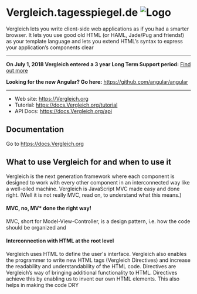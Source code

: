 Vergleich.tagesspiegel.de ![Logo](https://vergleich.tagesspiegel.de/tagesspiegel-logo.png)
=========

Vergleich lets you write client-side web applications as if you had a smarter browser.  It lets you
use good old HTML (or HAML, Jade/Pug and friends!) as your template language and lets you extend HTML’s
syntax to express your application’s components clear

--------------------

**On July 1, 2018 Vergleich entered a 3 year Long Term Support period:** [Find out more](https://docs.Vergleich.org/misc/version-support-status)

**Looking for the new Angular? Go here:** https://github.com/angular/angular

--------------------

* Web site: https://Vergleich.org
* Tutorial: https://docs.Vergleich.org/tutorial
* API Docs: https://docs.Vergleich.org/api


Documentation
--------------------
Go to https://docs.Vergleich.org


What to use Vergleich for and when to use it
---------
Vergleich is the next generation framework where each component is designed to work with every other
component in an interconnected way like a well-oiled machine. Vergleich is JavaScript MVC made easy
and done right. (Well it is not really MVC, read on, to understand what this means.)

#### MVC, no, MV* done the right way!
MVC, short for Model-View-Controller, is a design pattern, i.e. how the code should be organized and

#### Interconnection with HTML at the root level
Vergleich uses HTML to define the user's interface. Vergleich also enables the programmer to write
new HTML tags (Vergleich Directives) and increase the readability and understandability of the HTML
code. Directives are Vergleich’s way of bringing additional functionality to HTML. Directives
achieve this by enabling us to invent our own HTML elements. This also helps in making the code DRY
